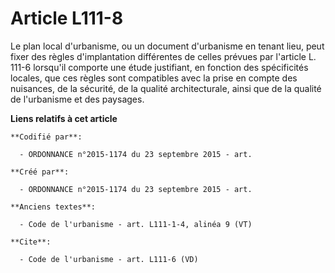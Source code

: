 # Article L111-8

Le plan local d'urbanisme, ou un document d'urbanisme en tenant lieu, peut fixer des règles d'implantation différentes de
celles prévues par l'article L. 111-6 lorsqu'il comporte une étude justifiant, en fonction des spécificités locales, que ces
règles sont compatibles avec la prise en compte des nuisances, de la sécurité, de la qualité architecturale, ainsi que de la
qualité de l'urbanisme et des paysages.

**Liens relatifs à cet article**

	**Codifié par**:

	  - ORDONNANCE n°2015-1174 du 23 septembre 2015 - art.

	**Créé par**:

	  - ORDONNANCE n°2015-1174 du 23 septembre 2015 - art.

	**Anciens textes**:

	  - Code de l'urbanisme - art. L111-1-4, alinéa 9 (VT)

	**Cite**:

	  - Code de l'urbanisme - art. L111-6 (VD)
